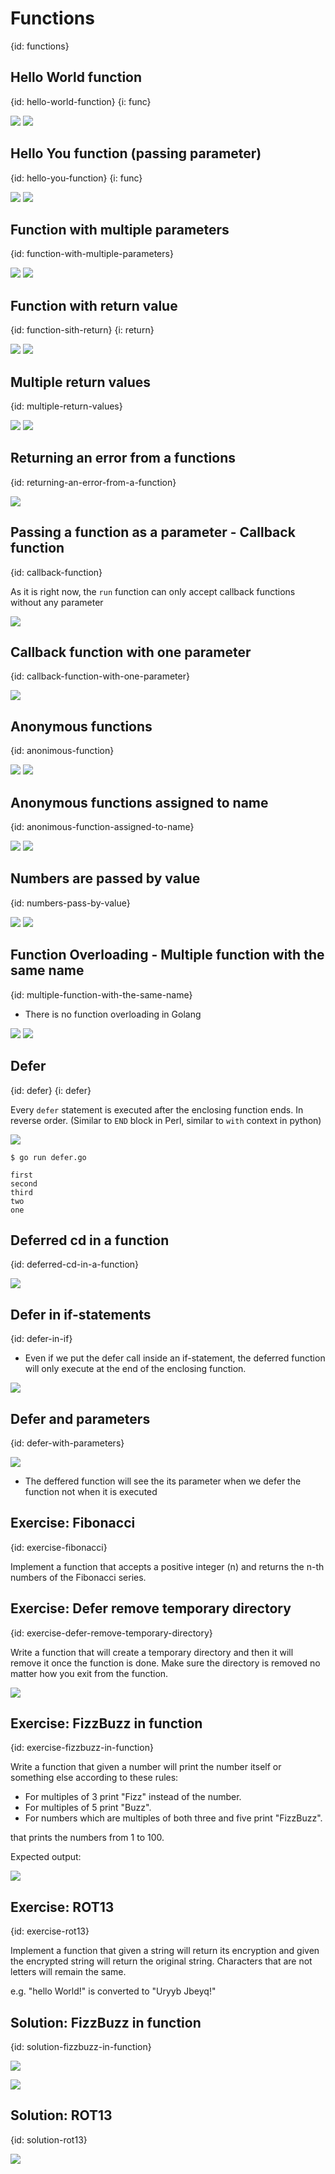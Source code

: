 # Functions
{id: functions}

## Hello World function
{id: hello-world-function}
{i: func}

![](examples/function-hello-world/hello_world_function.go)
![](examples/function-hello-world/hello_world_function.out)


## Hello You function (passing parameter)
{id: hello-you-function}
{i: func}

![](examples/go-functions/hello_foo_function.go)
![](examples/go-functions/hello_foo_function.out)

## Function with multiple parameters
{id: function-with-multiple-parameters}

![](examples/print-substring-function/print_substring_function.go)
![](examples/print-substring-function/print_substring_function.out)

## Function with return value
{id: function-sith-return}
{i: return}

![](examples/function-return/function_return.go)
![](examples/function-return/function_return.out)


## Multiple return values
{id: multiple-return-values}

![](examples/function-multiple-return/multiple_return_function.go)
![](examples/function-multiple-return/multiple_return_function.out)

## Returning an error from a functions
{id: returning-an-error-from-a-function}

![](examples/function-return-error/return_error.go)


## Passing a function as a parameter - Callback function
{id: callback-function}

As it is right now, the `run` function can only accept callback functions without any parameter

![](examples/callback-function/callback_function.go)


## Callback function with one parameter
{id: callback-function-with-one-parameter}


![](examples/callback-function-param/callback_function_param.go)


## Anonymous functions
{id: anonimous-function}

![](examples/function-anonimous/anonymous_function.go)
![](examples/function-anonimous/anonymous_function.out)

## Anonymous functions assigned to name
{id: anonimous-function-assigned-to-name}

![](examples/anonymous-function-with-name/anonymous_function_with_name.go)
![](examples/anonymous-function-with-name/anonymous_function_with_name.out)


## Numbers are passed by value
{id: numbers-pass-by-value}

![](examples/function-increment/function_increment.go)
![](examples/function-increment/function_increment.out)

## Function Overloading - Multiple function with the same name
{id: multiple-function-with-the-same-name}

* There is no function overloading in Golang

![](examples/redeclare-function/redeclare_function.go)
![](examples/redeclare-function/redeclare_function.out)


## Defer
{id: defer}
{i: defer}


Every `defer` statement is executed after the enclosing function ends.
In reverse order. (Similar to `END` block in Perl, similar to `with` context in python)

![](examples/defer/defer.go)

```
$ go run defer.go

first
second
third
two
one
```

## Deferred cd in a function
{id: deferred-cd-in-a-function}

![](examples/cd-and-back/deferred_cd.go)


## Defer in if-statements 
{id: defer-in-if}

* Even if we put the defer call inside an if-statement, the deferred function will only execute at the end of the enclosing function.

![](examples/defer-no-in-if/defer_no_in_if.go)


## Defer and parameters
{id: defer-with-parameters}

![](examples/defer-and-parameters/defer_and_parameters.go)

* The deffered function will see the its parameter when we defer the function not when it is executed

## Exercise: Fibonacci
{id: exercise-fibonacci}

Implement a function that accepts a positive integer (n) and returns the n-th numbers of the Fibonacci series.

## Exercise: Defer remove temporary directory
{id: exercise-defer-remove-temporary-directory}

Write a function that will create a temporary directory and then it will remove it once the function is done.
Make sure the directory is removed no matter how you exit from the function.

![](examples/remove-temp-directory/remove_temp_directory.go)

## Exercise: FizzBuzz in function
{id: exercise-fizzbuzz-in-function}

Write a function that given a number will print the number itself or something else according to these rules:
* For multiples of 3 print "Fizz" instead of the number.
* For multiples of 5 print "Buzz".
* For numbers which are multiples of both three and five print "FizzBuzz".

 that prints the numbers from 1 to 100.


Expected output:

![](examples/fizzbuzz-main/fizzbuzz_main.out)


## Exercise: ROT13
{id: exercise-rot13}

Implement a function that given a string will return its [](https://en.wikipedia.org/wiki/ROT13) encryption
and given the encrypted string will return the original string. Characters that are not letters
will remain the same.

e.g. "hello World!" is converted to "Uryyb Jbeyq!"

## Solution: FizzBuzz in function
{id: solution-fizzbuzz-in-function}

![](examples/fizzbuzz/fizzbuzz.go)

![](examples/fizzbuzz/fizzbuzz_test.go)

## Solution: ROT13
{id: solution-rot13}

![](examples/rot13/rot13.go)
